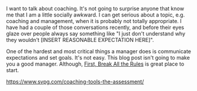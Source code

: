 I want to talk about coaching. It's not going to surprise anyone that know me that I am a little socially awkward. I can get serious about a topic, e.g. coaching and management, when it is probably not totally appropriate. I have had a couple of those conversations recently, and before their eyes glaze over people always say something like "I just don't understand why they wouldn't [INSERT REASONABLE EXPECTATION HERE]". 

One of the hardest and most critical things a manager does is communicate expectations and set goals. It's not easy. This blog post isn't going to make you a good manager. Although, [First, Break All the Rules](https://en.wikipedia.org/wiki/First,_Break_All_the_Rules) is great place to start. 



 https://www.svpg.com/coaching-tools-the-assessment/